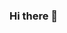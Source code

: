 ### Hi there 👋

<!--

My name is Jiaming Zhang, I was majored in Information & Computing Science during my undergraduate career. Now, I am a postgraduate student focusing on Computer Vision and Deep Learning. 

- Chinese native speaker, English is available, and now I am studying Deutch;)
- jm.zhang.1997@outlook.com 
 
-->
